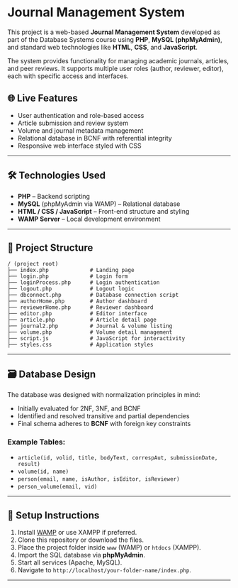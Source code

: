 # Journal Management System

This project is a web-based **Journal Management System** developed as part of the Database Systems course using **PHP**, **MySQL (phpMyAdmin)**, and standard web technologies like **HTML**, **CSS**, and **JavaScript**.

The system provides functionality for managing academic journals, articles, and peer reviews. It supports multiple user roles (author, reviewer, editor), each with specific access and interfaces.

## 🌐 Live Features

- User authentication and role-based access
- Article submission and review system
- Volume and journal metadata management
- Relational database in BCNF with referential integrity
- Responsive web interface styled with CSS

---

## 🛠️ Technologies Used

- **PHP** – Backend scripting
- **MySQL** (phpMyAdmin via WAMP) – Relational database
- **HTML / CSS / JavaScript** – Front-end structure and styling
- **WAMP Server** – Local development environment

---

## 📁 Project Structure

```plaintext
/ (project root)
├── index.php             # Landing page
├── login.php             # Login form
├── loginProcess.php      # Login authentication
├── logout.php            # Logout logic
├── dbconnect.php         # Database connection script
├── authorHome.php        # Author dashboard
├── reviewerHome.php      # Reviewer dashboard
├── editor.php            # Editor interface
├── article.php           # Article detail page
├── journal2.php          # Journal & volume listing
├── volume.php            # Volume detail management
├── script.js             # JavaScript for interactivity
├── styles.css            # Application styles
```
---

## 🗃️ Database Design

The database was designed with normalization principles in mind:

- Initially evaluated for 2NF, 3NF, and BCNF
- Identified and resolved transitive and partial dependencies
- Final schema adheres to **BCNF** with foreign key constraints

### Example Tables:

- `article(id, volid, title, bodyText, correspAut, submissionDate, result)`
- `volume(id, name)`
- `person(email, name, isAuthor, isEditor, isReviewer)`
- `person_volume(email, vid)`

---

## 🔧 Setup Instructions

1. Install [WAMP](https://www.wampserver.com/) or use XAMPP if preferred.
2. Clone this repository or download the files.
3. Place the project folder inside `www` (WAMP) or `htdocs` (XAMPP).
4. Import the SQL database via **phpMyAdmin**.
5. Start all services (Apache, MySQL).
6. Navigate to `http://localhost/your-folder-name/index.php`.

---
